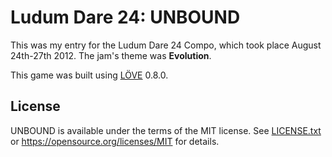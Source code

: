 # Ludum Dare 24: UNBOUND
This was my entry for the Ludum Dare 24 Compo, which took place August 24th-27th 2012. The jam's theme was **Evolution**.

This game was built using [LÖVE](https://love2d.org/) 0.8.0.

## License
UNBOUND is available under the terms of the MIT license. See [LICENSE.txt](LICENSE.txt) or <https://opensource.org/licenses/MIT> for details.